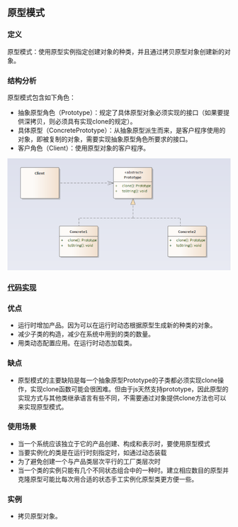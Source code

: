 ## 原型模式

### 定义
原型模式：使用原型实例指定创建对象的种类，并且通过拷贝原型对象创建新的对象。

### 结构分析
原型模式包含如下角色：
- 抽象原型角色（Prototype）：规定了具体原型对象必须实现的接口（如果要提供深拷贝，则必须具有实现clone的规定）。
- 具体原型（ConcretePrototype）：从抽象原型派生而来，是客户程序使用的对象，即被复制的对象，需要实现抽象原型角色所要求的接口。
- 客户角色（Client）：使用原型对象的客户程序。

![Prototype](../../images/pattern/Prototype.png)  

### [代码实现](../../code/prototype)  

### 优点
- 运行时增加产品。因为可以在运行时动态根据原型生成新的种类的对象。
- 减少子类的构造，减少在系统中用到的类的数量。
- 用类动态配置应用。在运行时动态加载类。

### 缺点
- 原型模式的主要缺陷是每一个抽象原型Prototype的子类都必须实现clone操作，实现clone函数可能会很困难。但由于js天然支持prototype，因此原型的实现方式与其他类继承语言有些不同，不需要通过对象提供clone方法也可以来实现原型模式。

### 使用场景
- 当一个系统应该独立于它的产品创建、构成和表示时，要使用原型模式
- 当要实例化的类是在运行时刻指定时，如通过动态装载
- 为了避免创建一个与产品类层次平行的工厂类层次时
- 当一个类的实例只能有几个不同状态组合中的一种时。建立相应数目的原型并克隆原型可能比每次用合适的状态手工实例化原型类更方便一些。

### 实例
- 拷贝原型对象。